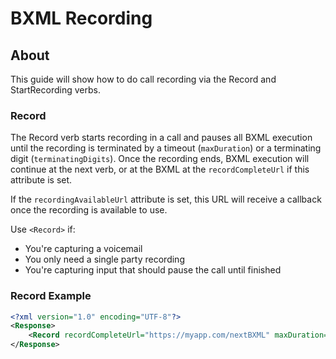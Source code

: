 # BXML Recording

## About
This guide will show how to do call recording via the Record and StartRecording verbs.

### Record
The Record verb starts recording in a call and pauses all BXML execution until the recording is terminated by a timeout (`maxDuration`) or a terminating digit (`terminatingDigits`). Once the recording ends, BXML execution will continue at the next verb, or at the BXML at the `recordCompleteUrl` if this attribute is set.

If the `recordingAvailableUrl` attribute is set, this URL will receive a callback once the recording is available to use.

Use `<Record>` if:
* You're capturing a voicemail
* You only need a single party recording
* You're capturing input that should pause the call until finished

### Record Example
```xml
<?xml version="1.0" encoding="UTF-8"?>
<Response>
    <Record recordCompleteUrl="https://myapp.com/nextBXML" maxDuration="10"/>
</Response>
```
